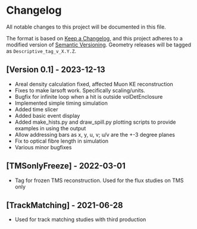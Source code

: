 # Changelog

All notable changes to this project will be documented in this file.

The format is based on [Keep a Changelog](https://keepachangelog.com/en/1.0.0/),
and this project adheres to a modified version of [Semantic Versioning](https://semver.org/spec/v2.0.0.html).
Geometry releases will be tagged as `Descriptive_tag_v_X.Y.Z`.

## [Version 0.1] - 2023-12-13
- Areal density calculation fixed, affected Muon KE reconstruction
- Fixes to make larsoft work. Specifically scaling/units.
- Bugfix for infinite loop when a hit is outside volDetEnclosure
- Implemented simple timing simulation
- Added time slicer
- Added basic event display
- Added make_hists.py and draw_spill.py plotting scripts to provide examples in using the output
- Allow addressing bars as x, y, u, v; u/v are the +-3 degree planes
- Fix to optical fibre length in simulation
- Various minor bugfixes

## [TMSonlyFreeze] - 2022-03-01
- Tag for frozen TMS reconstruction. Used for the flux studies on TMS only

## [TrackMatching] - 2021-06-28
- Used for track matching studies with third production

